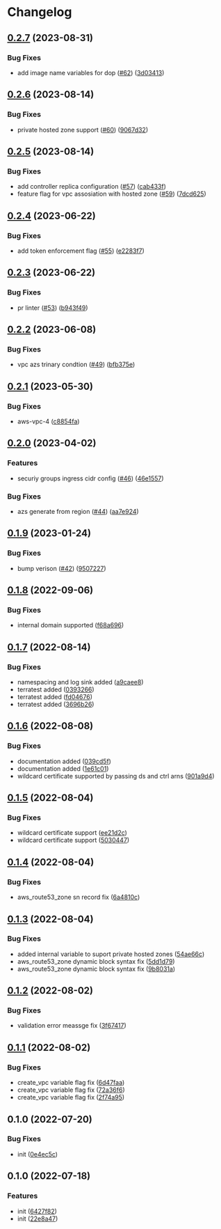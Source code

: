 # Changelog

## [0.2.7](https://github.com/Rookout/terraform-aws-rookout-deployment/compare/v0.2.6...v0.2.7) (2023-08-31)


### Bug Fixes

* add image name variables for dop ([#62](https://github.com/Rookout/terraform-aws-rookout-deployment/issues/62)) ([3d03413](https://github.com/Rookout/terraform-aws-rookout-deployment/commit/3d0341306c9f558027841d7014a43e932c3d829d))

## [0.2.6](https://github.com/Rookout/terraform-aws-rookout-deployment/compare/v0.2.5...v0.2.6) (2023-08-14)


### Bug Fixes

* private hosted zone support ([#60](https://github.com/Rookout/terraform-aws-rookout-deployment/issues/60)) ([9067d32](https://github.com/Rookout/terraform-aws-rookout-deployment/commit/9067d3209614afbfbc066f39eba450b4876ea1a0))

## [0.2.5](https://github.com/Rookout/terraform-aws-rookout-deployment/compare/v0.2.4...v0.2.5) (2023-08-14)


### Bug Fixes

* add controller replica configuration ([#57](https://github.com/Rookout/terraform-aws-rookout-deployment/issues/57)) ([cab433f](https://github.com/Rookout/terraform-aws-rookout-deployment/commit/cab433f64dbcba33dc9792344532d2330ec0e8c0))
* feature flag for vpc assosiation with hosted zone ([#59](https://github.com/Rookout/terraform-aws-rookout-deployment/issues/59)) ([7dcd625](https://github.com/Rookout/terraform-aws-rookout-deployment/commit/7dcd625ab6074d6ddbfbb36f0978a7a83eaa9306))

## [0.2.4](https://github.com/Rookout/terraform-aws-rookout-deployment/compare/v0.2.3...v0.2.4) (2023-06-22)


### Bug Fixes

* add token enforcement flag ([#55](https://github.com/Rookout/terraform-aws-rookout-deployment/issues/55)) ([e2283f7](https://github.com/Rookout/terraform-aws-rookout-deployment/commit/e2283f7241c7e60696a8ff169cd0213dc50347c8))

## [0.2.3](https://github.com/Rookout/terraform-aws-rookout-deployment/compare/v0.2.2...v0.2.3) (2023-06-22)


### Bug Fixes

* pr linter ([#53](https://github.com/Rookout/terraform-aws-rookout-deployment/issues/53)) ([b943f49](https://github.com/Rookout/terraform-aws-rookout-deployment/commit/b943f49510661c59b480a4248e97a4a1493c77fa))

## [0.2.2](https://github.com/Rookout/terraform-aws-rookout-deployment/compare/v0.2.1...v0.2.2) (2023-06-08)


### Bug Fixes

* vpc azs trinary condtion ([#49](https://github.com/Rookout/terraform-aws-rookout-deployment/issues/49)) ([bfb375e](https://github.com/Rookout/terraform-aws-rookout-deployment/commit/bfb375e5ea4fd6ef63e0c3fcbe3a6eda36a16781))

## [0.2.1](https://github.com/Rookout/terraform-aws-rookout-deployment/compare/v0.2.0...v0.2.1) (2023-05-30)


### Bug Fixes

* aws-vpc-4 ([c8854fa](https://github.com/Rookout/terraform-aws-rookout-deployment/commit/c8854faee1b6da4b86e2191932376a8778a3230f))

## [0.2.0](https://github.com/Rookout/terraform-aws-rookout-deployment/compare/v0.1.9...v0.2.0) (2023-04-02)


### Features

* securiy groups ingress cidr config ([#46](https://github.com/Rookout/terraform-aws-rookout-deployment/issues/46)) ([46e1557](https://github.com/Rookout/terraform-aws-rookout-deployment/commit/46e1557ff2d6481ed7f3e4e054fbe0dd1f27af94))


### Bug Fixes

* azs generate from region ([#44](https://github.com/Rookout/terraform-aws-rookout-deployment/issues/44)) ([aa7e924](https://github.com/Rookout/terraform-aws-rookout-deployment/commit/aa7e924c613753866ad9d5eef2826b529edea28a))

## [0.1.9](https://github.com/Rookout/terraform-aws-rookout-deployment/compare/v0.1.8...v0.1.9) (2023-01-24)


### Bug Fixes

* bump verison ([#42](https://github.com/Rookout/terraform-aws-rookout-deployment/issues/42)) ([9507227](https://github.com/Rookout/terraform-aws-rookout-deployment/commit/9507227563e929d3b5de5fe556c41763d773dfeb))

## [0.1.8](https://github.com/Rookout/terraform-aws-rookout-deployment/compare/v0.1.7...v0.1.8) (2022-09-06)


### Bug Fixes

* internal domain supported ([f68a696](https://github.com/Rookout/terraform-aws-rookout-deployment/commit/f68a6966de4b8f76274d4bdd15b7ddefe36419e7))

## [0.1.7](https://github.com/Rookout/terraform-aws-rookout-deployment/compare/v0.1.6...v0.1.7) (2022-08-14)


### Bug Fixes

* namespacing and log sink added ([a9caee8](https://github.com/Rookout/terraform-aws-rookout-deployment/commit/a9caee88b3f2d2f0c7567b5c383a837dfa2e02e3))
* terratest added ([0393266](https://github.com/Rookout/terraform-aws-rookout-deployment/commit/0393266ab3cb6835d36d7741e75b44f8fc83cec9))
* terratest added ([fd04676](https://github.com/Rookout/terraform-aws-rookout-deployment/commit/fd0467659f72ea908deeb4d40ba2fb5cd45e4cde))
* terratest added ([3696b26](https://github.com/Rookout/terraform-aws-rookout-deployment/commit/3696b261d7a62e9f09aa20b034c8086948fd1fb8))

## [0.1.6](https://github.com/Rookout/terraform-aws-rookout-deployment/compare/v0.1.5...v0.1.6) (2022-08-08)


### Bug Fixes

* documentation added ([039cd5f](https://github.com/Rookout/terraform-aws-rookout-deployment/commit/039cd5fbb78a6a592691f6d20178d43c320aa7e7))
* documentation added ([1e61c01](https://github.com/Rookout/terraform-aws-rookout-deployment/commit/1e61c01a00e2b59df2f236e2700974f3c80d60f4))
* wildcard certificate supported by passing ds and ctrl arns ([901a9d4](https://github.com/Rookout/terraform-aws-rookout-deployment/commit/901a9d4650c74e36db9d0e95fa55a4d037544ac7))

## [0.1.5](https://github.com/Rookout/terraform-aws-rookout-deployment/compare/v0.1.4...v0.1.5) (2022-08-04)


### Bug Fixes

* wildcard certificate support ([ee21d2c](https://github.com/Rookout/terraform-aws-rookout-deployment/commit/ee21d2ce678571404a3257ec20401cea8141ba6f))
* wildcard certificate support ([5030447](https://github.com/Rookout/terraform-aws-rookout-deployment/commit/503044718fe6214e4db8cbb4a5ea3a062fd8a4bf))

## [0.1.4](https://github.com/Rookout/terraform-aws-rookout-deployment/compare/v0.1.3...v0.1.4) (2022-08-04)


### Bug Fixes

* aws_route53_zone sn record fix ([6a4810c](https://github.com/Rookout/terraform-aws-rookout-deployment/commit/6a4810cfaa7e8e6d9f62509a4870822929910560))

## [0.1.3](https://github.com/Rookout/terraform-aws-rookout-deployment/compare/v0.1.2...v0.1.3) (2022-08-04)


### Bug Fixes

* added internal variable to suport private hosted zones ([54ae66c](https://github.com/Rookout/terraform-aws-rookout-deployment/commit/54ae66c449a5d811fd3abf913ca24943965a597e))
* aws_route53_zone dynamic block syntax fix ([5dd1d79](https://github.com/Rookout/terraform-aws-rookout-deployment/commit/5dd1d79146b272f00a364aaf5f32c47b435e5766))
* aws_route53_zone dynamic block syntax fix ([9b8031a](https://github.com/Rookout/terraform-aws-rookout-deployment/commit/9b8031a3c9b2c00628205a9e337c5344275ceb24))

## [0.1.2](https://github.com/Rookout/terraform-aws-rookout-deployment/compare/v0.1.1...v0.1.2) (2022-08-02)


### Bug Fixes

* validation error meassge fix ([3f67417](https://github.com/Rookout/terraform-aws-rookout-deployment/commit/3f67417c0ba77b93394a2a6bd37aabf7b61ecbc2))

## [0.1.1](https://github.com/Rookout/terraform-aws-rookout-deployment/compare/v0.1.0...v0.1.1) (2022-08-02)


### Bug Fixes

* create_vpc variable flag fix ([6d47faa](https://github.com/Rookout/terraform-aws-rookout-deployment/commit/6d47faaab70f944d4466b70d06804b9a465ab5a1))
* create_vpc variable flag fix ([72a36f6](https://github.com/Rookout/terraform-aws-rookout-deployment/commit/72a36f649b00802d384ccc19f12b4d4e61c0d6a4))
* create_vpc variable flag fix ([2f74a95](https://github.com/Rookout/terraform-aws-rookout-deployment/commit/2f74a956dff14f1ee44715c77f6a1f4189a7d9f7))

## 0.1.0 (2022-07-20)


### Bug Fixes

* init ([0e4ec5c](https://github.com/Rookout/terraform-aws-rookout-deployment/commit/0e4ec5c55c2dee3bb6b1a3f4868d6ef0b71886c4))

## 0.1.0 (2022-07-18)


### Features

* init ([6427f82](https://github.com/Rookout/terraform-aws-rookout-deployment/commit/6427f82eb8f2b6575d040f35e36387ca889b2d7f))
* init ([22e8a47](https://github.com/Rookout/terraform-aws-rookout-deployment/commit/22e8a47545ed77c1fcb143bdca9b3b66d11dbd33))
